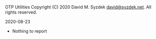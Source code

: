 
OTP Utilities
Copyright (C) 2020 David M. Syzdek <david@syzdek.net>.
All rights reserved.

2020-08-23
   - Nothing to report

